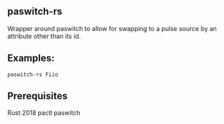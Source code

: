 ## paswitch-rs

Wrapper around paswitch to allow for swapping to a pulse source by an attribute other than its id.

## Examples:

    paswitch-rs Fiio

## Prerequisites

Rust 2018
pactl
paswitch
